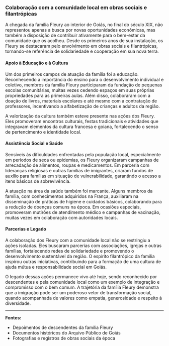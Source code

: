 ### Colaboração com a comunidade local em obras sociais e filantrópicas

A chegada da família Fleury ao interior de Goiás, no final do século XIX, não representou apenas a busca por novas oportunidades econômicas, mas também a disposição de contribuir ativamente para o bem-estar da comunidade que os acolheu. Desde os primeiros anos de sua instalação, os Fleury se destacaram pelo envolvimento em obras sociais e filantrópicas, tornando-se referência de solidariedade e cooperação em sua nova terra.

#### Apoio à Educação e à Cultura

Um dos primeiros campos de atuação da família foi a educação. Reconhecendo a importância do ensino para o desenvolvimento individual e coletivo, membros da família Fleury participaram da fundação de pequenas escolas comunitárias, muitas vezes cedendo espaços em suas próprias propriedades para as primeiras aulas. Além disso, colaboraram com a doação de livros, materiais escolares e até mesmo com a contratação de professores, incentivando a alfabetização de crianças e adultos da região.

A valorização da cultura também esteve presente nas ações dos Fleury. Eles promoveram encontros culturais, festas tradicionais e atividades que integravam elementos da cultura francesa e goiana, fortalecendo o senso de pertencimento e identidade local.

#### Assistência Social e Saúde

Sensíveis às dificuldades enfrentadas pela população local, especialmente em períodos de seca ou epidemias, os Fleury organizaram campanhas de arrecadação de alimentos, roupas e medicamentos. Em parceria com lideranças religiosas e outras famílias de imigrantes, criaram fundos de auxílio para famílias em situação de vulnerabilidade, garantindo o acesso a itens básicos de sobrevivência.

A atuação na área da saúde também foi marcante. Alguns membros da família, com conhecimentos adquiridos na França, auxiliaram na disseminação de práticas de higiene e cuidados básicos, colaborando para a redução de doenças comuns na época. Em ocasiões especiais, promoveram mutirões de atendimento médico e campanhas de vacinação, muitas vezes em colaboração com autoridades locais.

#### Parcerias e Legado

A colaboração dos Fleury com a comunidade local não se restringiu a ações isoladas. Eles buscaram parcerias com associações, igrejas e outras famílias, fortalecendo redes de solidariedade e promovendo o desenvolvimento sustentável da região. O espírito filantrópico da família inspirou outras iniciativas, contribuindo para a formação de uma cultura de ajuda mútua e responsabilidade social em Goiás.

O legado dessas ações permanece vivo até hoje, sendo reconhecido por descendentes e pela comunidade local como um exemplo de integração e compromisso com o bem comum. A trajetória da família Fleury demonstra que a imigração pode ser um poderoso vetor de transformação social, quando acompanhada de valores como empatia, generosidade e respeito à diversidade.

---

**Fontes:**  
- Depoimentos de descendentes da família Fleury  
- Documentos históricos do Arquivo Público de Goiás  
- Fotografias e registros de obras sociais da época